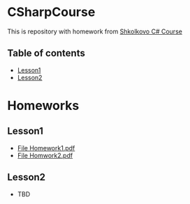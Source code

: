 # CSharpCourse

This is repository with homework from [Shkolkovo C# Course](https://vk.com/wall-118664176_52790)

## Table of contents
- [Lesson1](#Lesson1)
- [Lesson2](#Lesson2)

# Homeworks

## Lesson1
- [File Homework1.pdf](https://github.com/roflanLUL/CSharpCourse/tree/master/CSharpCourse/Lesson1/Homework1)
- [File Homwork2.pdf](https://github.com/roflanLUL/CSharpCourse/tree/master/CSharpCourse/Lesson1/Homework2)


## Lesson2
- TBD

